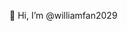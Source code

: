 👋 Hi, I’m @williamfan2029

<!---
stoppoverty/stoppoverty is a ✨ special ✨ repository because its `README.md` (this file) appears on your GitHub profile.
You can click the Preview link to take a look at your changes.
--->
